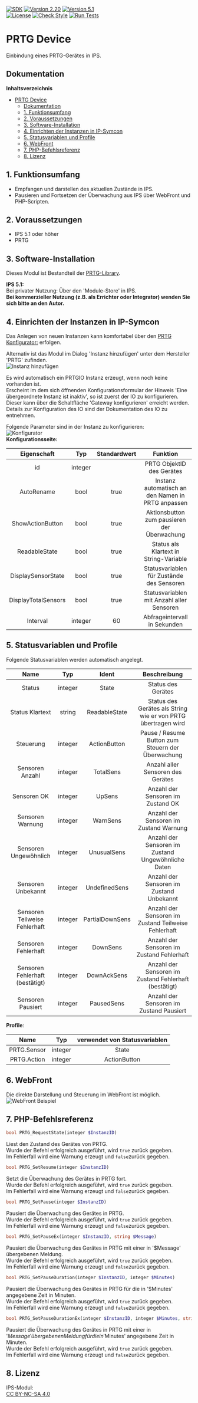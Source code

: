 [![SDK](https://img.shields.io/badge/Symcon-PHPModul-red.svg)](https://www.symcon.de/service/dokumentation/entwicklerbereich/sdk-tools/sdk-php/) 
[![Version 2.20](https://img.shields.io/badge/Modul%20Version-2.20-blue.svg)]() 
[![Version 5.1](https://img.shields.io/badge/Symcon%20Version-5.1%20%3E-green.svg)](https://www.symcon.de/forum/threads/30857-IP-Symcon-5-1-%28Stable%29-Changelog)  
[![License](https://img.shields.io/badge/License-CC%20BY--NC--SA%204.0-green.svg)](https://creativecommons.org/licenses/by-nc-sa/4.0/) 
[![Check Style](https://github.com/Nall-chan/IPSPRTG/workflows/Check%20Style/badge.svg)](https://github.com/Nall-chan/IPSPRTG/actions) 
[![Run Tests](https://github.com/Nall-chan/IPSPRTG/workflows/Run%20Tests/badge.svg)](https://github.com/Nall-chan/IPSPRTG/actions)  

# PRTG Device
Einbindung eines PRTG-Gerätes in IPS.  

## Dokumentation

**Inhaltsverzeichnis**

- [PRTG Device](#prtg-device)
  - [Dokumentation](#dokumentation)
  - [1. Funktionsumfang](#1-funktionsumfang)
  - [2. Voraussetzungen](#2-voraussetzungen)
  - [3. Software-Installation](#3-software-installation)
  - [4. Einrichten der Instanzen in IP-Symcon](#4-einrichten-der-instanzen-in-ip-symcon)
  - [5. Statusvariablen und Profile](#5-statusvariablen-und-profile)
  - [6. WebFront](#6-webfront)
  - [7. PHP-Befehlsreferenz](#7-php-befehlsreferenz)
  - [8. Lizenz](#8-lizenz)

## 1. Funktionsumfang

 - Empfangen und darstellen des aktuellen Zustände in IPS.  
 - Pausieren und Fortsetzen der Überwachung aus IPS über WebFront und PHP-Scripten.  

## 2. Voraussetzungen

 - IPS 5.1 oder höher  
 - PRTG

## 3. Software-Installation

 Dieses Modul ist Bestandteil der [PRTG-Library](../).  

**IPS 5.1:**  
   Bei privater Nutzung:
     Über den 'Module-Store' in IPS.  
   **Bei kommerzieller Nutzung (z.B. als Errichter oder Integrator) wenden Sie sich bitte an den Autor.**  

## 4. Einrichten der Instanzen in IP-Symcon

Das Anlegen von neuen Instanzen kann komfortabel über den [PRTG Konfigurator:](../PRTGConfigurator/) erfolgen.  

Alternativ ist das Modul im Dialog 'Instanz hinzufügen' unter dem Hersteller 'PRTG' zufinden.  
![Instanz hinzufügen](imgs/add.png)  

Es wird automatisch ein PRTGIO Instanz erzeugt, wenn noch keine vorhanden ist.  
Erscheint im dem sich öffnenden Konfigurationsformular der Hinweis 'Eine übergeordnete Instanz ist inaktiv', so ist zuerst der IO zu konfigurieren.  
Dieser kann über die Schaltfläche 'Gateway konfigurieren' erreicht werden.  
Details zur Konfiguration des IO sind der Dokumentation des IO zu entnehmen.

Folgende Parameter sind in der Instanz zu konfigurieren:  
![Konfigurator](imgs/conf.png)  
**Konfigurationsseite:**  

| Eigenschaft         | Typ     | Standardwert | Funktion                                           |
| :-----------------: | :-----: | :----------: | :------------------------------------------------: |
| id                  | integer |              | PRTG ObjektID des Gerätes                          |
| AutoRename          | bool    | true         | Instanz automatisch an den Namen in PRTG anpassen  |
| ShowActionButton    | bool    | true         | Aktionsbutton zum pausieren der Überwachung        |
| ReadableState       | bool    | true         | Status als Klartext in String-Variable             |
| DisplaySensorState  | bool    | true         | Statusvariablen für Zustände des Sensoren          |
| DisplayTotalSensors | bool    | true         | Statusvariablen mit Anzahl aller Sensoren          |
| Interval            | integer | 60           | Abfrageintervall in Sekunden                       |

## 5. Statusvariablen und Profile

Folgende Statusvariablen werden automatisch angelegt.  

| Name                              | Typ     | Ident           | Beschreibung                                                  |
| :-------------------------------: | :-----: | :-------------: | :-----------------------------------------------------------: |
| Status                            | integer | State           | Status des Gerätes                                            |
| Status Klartext                   | string  | ReadableState   | Status des Gerätes als String wie er von PRTG übertragen wird |
| Steuerung                         | integer | ActionButton    | Pause / Resume Button zum Steuern der Überwachung             |
| Sensoren Anzahl                   | integer | TotalSens       | Anzahl aller Sensoren des Gerätes                             |
| Sensoren OK                       | integer | UpSens          | Anzahl der Sensoren im Zustand OK                             |
| Sensoren Warnung                  | integer | WarnSens        | Anzahl der Sensoren im Zustand Warnung                        |
| Sensoren Ungewöhnlich             | integer | UnusualSens     | Anzahl der Sensoren im Zustand Ungewöhnliche Daten            |
| Sensoren Unbekannt                | integer | UndefinedSens   | Anzahl der Sensoren im Zustand Unbekannt                      |
| Sensoren Teilweise Fehlerhaft     | integer | PartialDownSens | Anzahl der Sensoren im Zustand Teilweise Fehlerhaft           |
| Sensoren Fehlerhaft               | integer | DownSens        | Anzahl der Sensoren im Zustand Fehlerhaft                     |
| Sensoren Fehlerhaft (bestätigt)   | integer | DownAckSens     | Anzahl der Sensoren im Zustand Fehlerhaft (bestätigt)         |
| Sensoren Pausiert                 | integer | PausedSens      | Anzahl der Sensoren im Zustand Pausiert                       |

**Profile**:

| Name            | Typ     | verwendet von Statusvariablen |
| :-------------: | :-----: | :---------------------------: |
| PRTG.Sensor     | integer | State                         |
| PRTG.Action     | integer | ActionButton                  |

## 6. WebFront

Die direkte Darstellung und Steuerung im WebFront ist möglich.  
![WebFront Beispiel](imgs/wf.png)  


## 7. PHP-Befehlsreferenz

```php
bool PRTG_RequestState(integer $InstanzID)
```
Liest den Zustand des Gerätes von PRTG.  
Wurde der Befehl erfolgreich ausgeführt, wird `true` zurück gegeben.  
Im Fehlerfall wird eine Warnung erzeugt und `false`zurück gegeben.  

```php
bool PRTG_SetResume(integer $InstanzID)
```
Setzt die Überwachung des Gerätes in PRTG fort.  
Wurde der Befehl erfolgreich ausgeführt, wird `true` zurück gegeben.  
Im Fehlerfall wird eine Warnung erzeugt und `false`zurück gegeben.  

```php
bool PRTG_SetPause(integer $InstanzID)
```
Pausiert die Überwachung des Gerätes in PRTG.  
Wurde der Befehl erfolgreich ausgeführt, wird `true` zurück gegeben.  
Im Fehlerfall wird eine Warnung erzeugt und `false`zurück gegeben.  

```php
bool PRTG_SetPauseEx(integer $InstanzID, string $Message)
```
Pausiert die Überwachung des Gerätes in PRTG mit einer in '$Message' übergebenen Meldung.  
Wurde der Befehl erfolgreich ausgeführt, wird `true` zurück gegeben.  
Im Fehlerfall wird eine Warnung erzeugt und `false`zurück gegeben.  

```php
bool PRTG_SetPauseDuration(integer $InstanzID, integer $Minutes)
```
Pausiert die Überwachung des Gerätes in PRTG für die in '$Minutes' angegebene Zeit in Minuten.  
Wurde der Befehl erfolgreich ausgeführt, wird `true` zurück gegeben.  
Im Fehlerfall wird eine Warnung erzeugt und `false`zurück gegeben.  

```php
bool PRTG_SetPauseDurationEx(integer $InstanzID, integer $Minutes, string $Message)
```
Pausiert die Überwachung des Gerätes in PRTG mit einer in '$Message' übergebenen Meldung für die in '$Minutes' angegebene Zeit in Minuten.  
Wurde der Befehl erfolgreich ausgeführt, wird `true` zurück gegeben.  
Im Fehlerfall wird eine Warnung erzeugt und `false`zurück gegeben.  

## 8. Lizenz

  IPS-Modul:  
  [CC BY-NC-SA 4.0](https://creativecommons.org/licenses/by-nc-sa/4.0/)  
